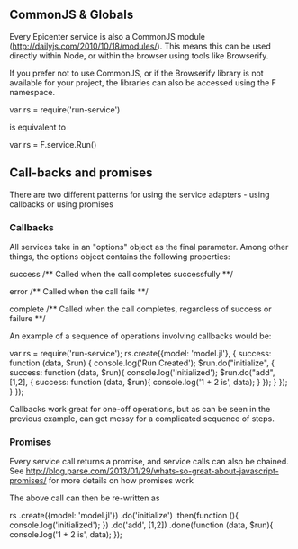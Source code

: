
## CommonJS & Globals
Every Epicenter service is also a CommonJS module (http://dailyjs.com/2010/10/18/modules/). This means this can be used directly within Node, or within the browser using tools like Browserify.

If you prefer not to use CommonJS, or if the Browserify library is not available for your project, the libraries can also be accessed using the F namespace.

var rs = require('run-service')

is equivalent to

var rs = F.service.Run()



## Call-backs and promises

There are two different patterns for using the service adapters  - using callbacks or using promises

### Callbacks
All services take in an "options" object as the final parameter. Among other things, the options object contains the following properties:

success /** Called when the call completes successfully **/

error /** Called when the call fails **/

complete /** Called when the call completes, regardless of success or failure **/

An example of a sequence of operations involving callbacks would be:

var rs = require('run-service');
rs.create({model: 'model.jl'}, {
    success: function (data, $run) {
        console.log('Run Created');
        $run.do("initialize",  {
            success: function (data, $run){
                console.log('Initialized');
                $run.do("add", [1,2], {
                    success: function (data, $run){
                        console.log('1 + 2 is', data);
                    }
                });
            }
        });
    }
});

Callbacks work great for one-off operations, but as can be seen in the previous example, can get messy for a complicated sequence of steps.

### Promises
Every service call returns a promise, and service calls can also be chained. See http://blog.parse.com/2013/01/29/whats-so-great-about-javascript-promises/ for more details on how promises work

The above call can then be re-written as

rs
    .create({model: 'model.jl'})
    .do('initialize')
    .then(function (){ console.log('initialized'); })
    .do('add', [1,2])
    .done(function (data, $run){
        console.log('1 + 2 is', data);
    });
